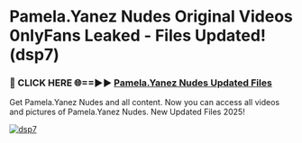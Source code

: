 # Pamela.Yanez Nudes Original Videos 0nlyFans Leaked - Files Updated! (dsp7)

<h3>🔴 CLICK HERE 🌐==►► <a href="https://tinyurl.com/yc6ubb5a" rel="nofollow">Pamela.Yanez Nudes Updated Files</a></h3>

Get Pamela.Yanez Nudes and all content. Now you can access all videos and pictures of Pamela.Yanez Nudes. New Updated Files 2025!

[![dsp7](https://i.imgur.com/7eu0CRL.gif)](https://tinyurl.com/yc6ubb5a)
